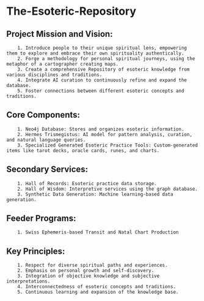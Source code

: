 # The-Esoteric-Repository

## Project Mission and Vision:
        1. Introduce people to their unique spiritual lens, empowering them to explore and embrace their own spirituality authentically.
        2. Forge a methodology for personal spiritual journeys, using the metaphor of a cartographer creating maps.
        3. Create a comprehensive Repository of esoteric knowledge from various disciplines and traditions.
        4. Integrate AI curation to continuously refine and expand the database.
        5. Foster connections between different esoteric concepts and traditions.


## Core Components:
        1. Neo4j Database: Stores and organizes esoteric information.
        2. Hermes Trismegistus: AI model for pattern analysis, curation, and natural language queries.
        3. Specialized Generated Esoteric Practice Tools: Custom-generated items like tarot decks, oracle cards, runes, and charts.


## Secondary Services:
        1. Hall of Records: Esoteric practice data storage.
        2. Hall of Wisdom: Interpretive services using the graph database.
        3. Synthetic Data Generation: Machine learning-based data generation.



## Feeder Programs:
        1. Swiss Ephemeris-based Transit and Natal Chart Production


## Key Principles:
        1. Respect for diverse spiritual paths and experiences.
        2. Emphasis on personal growth and self-discovery.
        3. Integration of objective knowledge and subjective interpretations.
        4. Interconnectedness of esoteric concepts and traditions.
        5. Continuous learning and expansion of the knowledge base.
